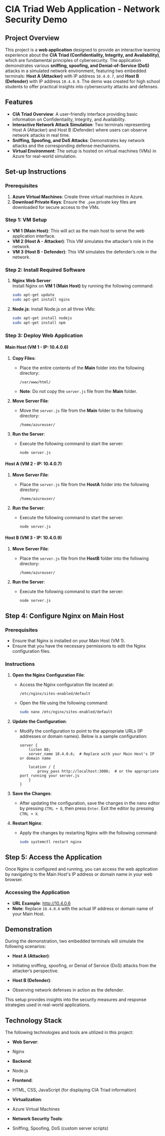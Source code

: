 # CIA Triad Web Application - Network Security Demo

## Project Overview
This project is a **web application** designed to provide an interactive learning experience about the **CIA Triad (Confidentiality, Integrity, and Availability)**, which are fundamental principles of cybersecurity. The application demonstrates various **sniffing, spoofing, and Denial-of-Service (DoS)** attacks in a simulated network environment, featuring two embedded terminals: **Host A (Attacker)** with IP address `10.4.0.7`, and **Host B (Defender)** with IP address `10.4.0.9`. The demo was created for high school students to offer practical insights into cybersecurity attacks and defenses.

## Features
- **CIA Triad Overview**: A user-friendly interface providing basic information on Confidentiality, Integrity, and Availability.
- **Interactive Network Attack Simulation**: Two terminals representing Host A (Attacker) and Host B (Defender) where users can observe network attacks in real time.
- **Sniffing, Spoofing, and DoS Attacks**: Demonstrates key network attacks and the corresponding defense mechanisms.
- **Virtual Environment**: The setup is hosted on virtual machines (VMs) in Azure for real-world simulation.

## Set-up Instructions

### Prerequisites
1. **Azure Virtual Machines**: Create three virtual machines in Azure.
2. **Download Private Keys**: Ensure the `.pem` private key files are downloaded for secure access to the VMs.

### Step 1: VM Setup
- **VM 1 (Main Host)**: This will act as the main host to serve the web application interface.
- **VM 2 (Host A - Attacker)**: This VM simulates the attacker’s role in the network.
- **VM 3 (Host B - Defender)**: This VM simulates the defender’s role in the network.

### Step 2: Install Required Software
1. **Nginx Web Server**:  
   Install Nginx on **VM 1 (Main Host)** by running the following command:
   ```bash
   sudo apt-get update
   sudo apt-get install nginx
2. **Node.js**:
   Install Node.js on all three VMs:
   ```bash
   sudo apt-get install nodejs
   sudo apt-get install npm
### Step 3: Deploy Web Application

#### Main Host (VM 1 - IP: 10.4.0.6)

1. **Copy Files**:
   - Place the entire contents of the **Main** folder into the following directory:
     ```
     /var/www/html/
     ```
   - **Note**: Do not copy the `server.js` file from the **Main** folder.

2. **Move Server File**:
   - Move the `server.js` file from the **Main** folder to the following directory:
     ```
     /home/azureuser/
     ```

3. **Run the Server**:
   - Execute the following command to start the server:
     ```bash
     node server.js
     ```
#### Host A (VM 2 - IP: 10.4.0.7)

1. **Move Server File**:
   - Place the `server.js` file from the **HostA** folder into the following directory:
     ```
     /home/azureuser/
     ```

2. **Run the Server**:
   - Execute the following command to start the server:
     ```bash
     node server.js
     ```

#### Host B (VM 3 - IP: 10.4.0.9)

1. **Move Server File**:
   - Place the `server.js` file from the **HostB** folder into the following directory:
     ```
     /home/azureuser/
     ```

2. **Run the Server**:
   - Execute the following command to start the server:
     ```bash
     node server.js
     ```
## Step 4: Configure Nginx on Main Host

### Prerequisites

- Ensure that Nginx is installed on your Main Host (VM 1).
- Ensure that you have the necessary permissions to edit the Nginx configuration files.

### Instructions

1. **Open the Nginx Configuration File**:
   - Access the Nginx configuration file located at:
     ```
     /etc/nginx/sites-enabled/default
     ```
   - Open the file using the following command:
     ```bash
     sudo nano /etc/nginx/sites-enabled/default
     ```

2. **Update the Configuration**:
   - Modify the configuration to point to the appropriate URLs (IP addresses or domain names). Below is a sample configuration:
     ```nginx
     server {
         listen 80;
         server_name 10.4.0.6;  # Replace with your Main Host's IP or domain name

         location / {
             proxy_pass http://localhost:3000;  # or the appropriate port running your server.js
         }
     }
     ```

3. **Save the Changes**:
   - After updating the configuration, save the changes in the nano editor by pressing `CTRL + O`, then press `Enter`. Exit the editor by pressing `CTRL + X`.

4. **Restart Nginx**:
   - Apply the changes by restarting Nginx with the following command:
     ```bash
     sudo systemctl restart nginx
     ```
## Step 5: Access the Application

Once Nginx is configured and running, you can access the web application by navigating to the Main Host's IP address or domain name in your web browser.

### Accessing the Application

- **URL Example**: http://10.4.0.6
- **Note**: Replace `10.4.0.6` with the actual IP address or domain name of your Main Host.

## Demonstration

During the demonstration, two embedded terminals will simulate the following scenarios:

- **Host A (Attacker)**:
- Initiating sniffing, spoofing, or Denial of Service (DoS) attacks from the attacker’s perspective.

- **Host B (Defender)**:
- Observing network defenses in action as the defender.

This setup provides insights into the security measures and response strategies used in real-world applications.

## Technology Stack

The following technologies and tools are utilized in this project:

- **Web Server**: 
- Nginx

- **Backend**: 
- Node.js

- **Frontend**: 
- HTML, CSS, JavaScript (for displaying CIA Triad information)

- **Virtualization**: 
- Azure Virtual Machines

- **Network Security Tools**: 
- Sniffing, Spoofing, DoS (custom server scripts)

